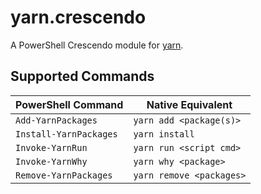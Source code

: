 # yarn.crescendo

A PowerShell Crescendo module for [yarn](https://classic.yarnpkg.com/en/).

## Supported Commands

| PowerShell Command     | Native Equivalent        |
| ---------------------- | ------------------------ |
| `Add-YarnPackages`     | `yarn add <package(s)>`  |
| `Install-YarnPackages` | `yarn install`           |
| `Invoke-YarnRun`       | `yarn run <script cmd>`  |
| `Invoke-YarnWhy`       | `yarn why <package>`     |
| `Remove-YarnPackages`  | `yarn remove <packages>` |
